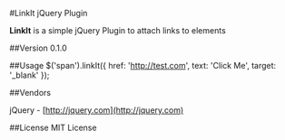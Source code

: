#LinkIt jQuery Plugin

**LinkIt** is a simple jQuery Plugin to attach links to elements

##Version 0.1.0

##Usage
    $('span').linkIt({
					href: 'http://test.com',
					text: 'Click Me',
					target: '_blank'
				});  


##Vendors

jQuery - [http://jquery.com](http://jquery.com)

##License
MIT License